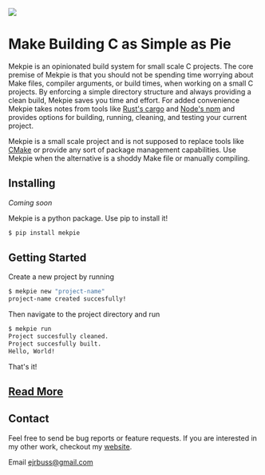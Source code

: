![](/resources/logo.svg)

# Make Building C as Simple as Pie

Mekpie is an opinionated build system for small scale C projects. The core premise of Mekpie is that you should not be spending time worrying about Make files, compiler arguments, or build times, when working on a small C projects. By enforcing a simple directory structure and always providing a clean build, Mekpie saves you time and effort. For added convenience Mekpie takes notes from tools like [Rust's cargo](https://doc.rust-lang.org/cargo/guide/index.html) and [Node's npm](https://www.npmjs.com/) and provides options for building, running, cleaning, and testing your current project.

Mekpie is a small scale project and is not supposed to replace tools like [CMake](https://cmake.org/) or provide any sort of package management capabilities. Use Mekpie when the alternative is a shoddy Make file or manually compiling.

## Installing

*Coming soon*

Mekpie is a python package. Use pip to install it!
```bash
$ pip install mekpie
```

## Getting Started

Create a new project by running
```bash
$ mekpie new "project-name"
project-name created succesfully!
```

Then navigate to the project directory and run
```bash
$ mekpie run
Project succesfully cleaned.
Project succesfully built.
Hello, World!
```

That's it!

## [Read More](https://ejrbuss.net/mekpie)

## Contact

Feel free to send be bug reports or feature requests. If you are interested in my other work, checkout my [website](https://ejrbuss.net).

Email ejrbuss@gmail.com
